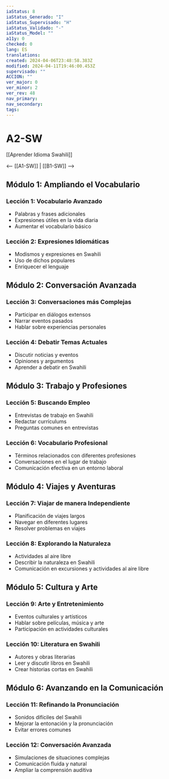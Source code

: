 ```yaml
---
iaStatus: 8
iaStatus_Generado: "I"
iaStatus_Supervisado: "H"
iaStatus_Validado: "-"
iaStatus_Model: ""
a11y: 0
checked: 0
lang: ES
translations: 
created: 2024-04-06T23:48:58.383Z
modified: 2024-04-11T19:46:00.453Z
supervisado: ""
ACCION: ""
ver_major: 0
ver_minor: 2
ver_rev: 48
nav_primary: 
nav_secondary: 
tags:
---
```

# A2-SW

[[Aprender Idioma Swahili]]

<-- [[A1-SW]] | [[B1-SW]] -->

## Módulo 1: Ampliando el Vocabulario

### Lección 1: Vocabulario Avanzado

- Palabras y frases adicionales
- Expresiones útiles en la vida diaria
- Aumentar el vocabulario básico

### Lección 2: Expresiones Idiomáticas

- Modismos y expresiones en Swahili
- Uso de dichos populares
- Enriquecer el lenguaje

## Módulo 2: Conversación Avanzada

### Lección 3: Conversaciones más Complejas

- Participar en diálogos extensos
- Narrar eventos pasados
- Hablar sobre experiencias personales

### Lección 4: Debatir Temas Actuales

- Discutir noticias y eventos
- Opiniones y argumentos
- Aprender a debatir en Swahili

## Módulo 3: Trabajo y Profesiones

### Lección 5: Buscando Empleo

- Entrevistas de trabajo en Swahili
- Redactar currículums
- Preguntas comunes en entrevistas

### Lección 6: Vocabulario Profesional

- Términos relacionados con diferentes profesiones
- Conversaciones en el lugar de trabajo
- Comunicación efectiva en un entorno laboral

## Módulo 4: Viajes y Aventuras

### Lección 7: Viajar de manera Independiente

- Planificación de viajes largos
- Navegar en diferentes lugares
- Resolver problemas en viajes

### Lección 8: Explorando la Naturaleza

- Actividades al aire libre
- Describir la naturaleza en Swahili
- Comunicación en excursiones y actividades al aire libre

## Módulo 5: Cultura y Arte

### Lección 9: Arte y Entretenimiento

- Eventos culturales y artísticos
- Hablar sobre películas, música y arte
- Participación en actividades culturales

### Lección 10: Literatura en Swahili

- Autores y obras literarias
- Leer y discutir libros en Swahili
- Crear historias cortas en Swahili

## Módulo 6: Avanzando en la Comunicación

### Lección 11: Refinando la Pronunciación

- Sonidos difíciles del Swahili
- Mejorar la entonación y la pronunciación
- Evitar errores comunes

### Lección 12: Conversación Avanzada

- Simulaciones de situaciones complejas
- Comunicación fluida y natural
- Ampliar la comprensión auditiva

